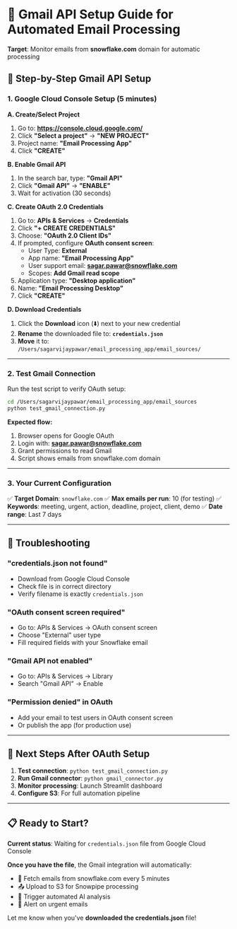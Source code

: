 # 📧 Gmail API Setup Guide for Automated Email Processing

**Target**: Monitor emails from **snowflake.com** domain for automatic processing

## 🎯 **Step-by-Step Gmail API Setup**

### **1. Google Cloud Console Setup (5 minutes)**

**A. Create/Select Project**
1. Go to: **https://console.cloud.google.com/**
2. Click **"Select a project"** → **"NEW PROJECT"**
3. Project name: **"Email Processing App"**
4. Click **"CREATE"**

**B. Enable Gmail API**
1. In the search bar, type: **"Gmail API"**
2. Click **"Gmail API"** → **"ENABLE"**
3. Wait for activation (30 seconds)

**C. Create OAuth 2.0 Credentials**
1. Go to: **APIs & Services** → **Credentials**
2. Click **"+ CREATE CREDENTIALS"**
3. Choose: **"OAuth 2.0 Client IDs"**
4. If prompted, configure **OAuth consent screen**:
   - User Type: **External**
   - App name: **"Email Processing App"**
   - User support email: **sagar.pawar@snowflake.com**
   - Scopes: **Add Gmail read scope**
5. Application type: **"Desktop application"**
6. Name: **"Email Processing Desktop"**
7. Click **"CREATE"**

**D. Download Credentials**
1. Click the **Download** icon (⬇️) next to your new credential
2. **Rename** the downloaded file to: **`credentials.json`**
3. **Move** it to: `/Users/sagarvijaypawar/email_processing_app/email_sources/`

---

### **2. Test Gmail Connection**

Run the test script to verify OAuth setup:

```bash
cd /Users/sagarvijaypawar/email_processing_app/email_sources
python test_gmail_connection.py
```

**Expected flow:**
1. Browser opens for Google OAuth
2. Login with: **sagar.pawar@snowflake.com**
3. Grant permissions to read Gmail
4. Script shows emails from snowflake.com domain

---

### **3. Your Current Configuration**

✅ **Target Domain**: `snowflake.com`
✅ **Max emails per run**: 10 (for testing)
✅ **Keywords**: meeting, urgent, action, deadline, project, client, demo
✅ **Date range**: Last 7 days

---

## 🔧 **Troubleshooting**

### **"credentials.json not found"**
- Download from Google Cloud Console
- Check file is in correct directory
- Verify filename is exactly `credentials.json`

### **"OAuth consent screen required"**
- Go to: APIs & Services → OAuth consent screen
- Choose "External" user type
- Fill required fields with your Snowflake email

### **"Gmail API not enabled"**
- Go to: APIs & Services → Library
- Search "Gmail API" → Enable

### **"Permission denied" in OAuth**
- Add your email to test users in OAuth consent screen
- Or publish the app (for production use)

---

## 🎯 **Next Steps After OAuth Setup**

1. **Test connection**: `python test_gmail_connection.py`
2. **Run Gmail connector**: `python gmail_connector.py`
3. **Monitor processing**: Launch Streamlit dashboard
4. **Configure S3**: For full automation pipeline

---

## 📋 **Ready to Start?**

**Current status**: Waiting for `credentials.json` file from Google Cloud Console

**Once you have the file**, the Gmail integration will automatically:
- 📧 Fetch emails from snowflake.com every 5 minutes
- 📤 Upload to S3 for Snowpipe processing  
- 🤖 Trigger automated AI analysis
- 🚨 Alert on urgent emails

Let me know when you've **downloaded the credentials.json** file!
